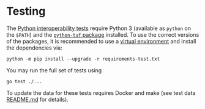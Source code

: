 # Testing

The [Python interoperability tests](client/python_interop/) require Python 3
(available as `python` on the `$PATH`) and the [`python-tuf`
package](https://github.com/theupdateframework/python-tuf) installed. To use the correct versions of the packages, it is recommended to use a [virtual environment](https://docs.python.org/3/library/venv.html#module-venv) and install the dependencies via:

```
python -m pip install --upgrade -r requirements-test.txt
```

You may run the full set of tests using 
```
go test ./...
```


To update the data for these tests requires Docker and make (see
test data [README.md](client/python_interop/testdata/README.md) for details).